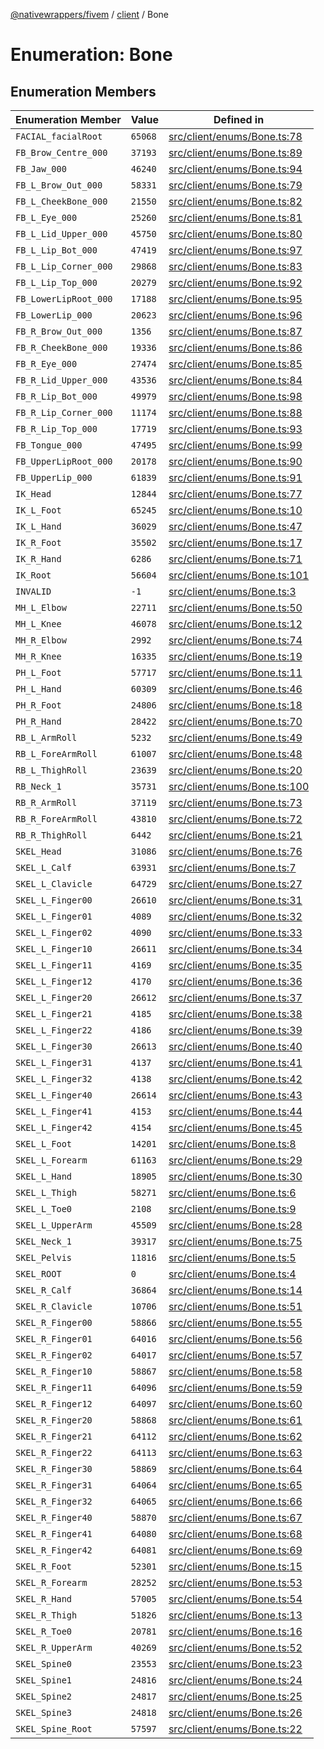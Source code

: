 [@nativewrappers/fivem](../../README.md) / [client](../README.md) / Bone

# Enumeration: Bone

## Enumeration Members

| Enumeration Member | Value | Defined in |
| ------ | ------ | ------ |
| `FACIAL_facialRoot` | `65068` | [src/client/enums/Bone.ts:78](https://github.com/nativewrappers/fivem/blob/87bcb6b348baa538f549670f784fcd3ed14240d8/src/client/enums/Bone.ts#L78) |
| `FB_Brow_Centre_000` | `37193` | [src/client/enums/Bone.ts:89](https://github.com/nativewrappers/fivem/blob/87bcb6b348baa538f549670f784fcd3ed14240d8/src/client/enums/Bone.ts#L89) |
| `FB_Jaw_000` | `46240` | [src/client/enums/Bone.ts:94](https://github.com/nativewrappers/fivem/blob/87bcb6b348baa538f549670f784fcd3ed14240d8/src/client/enums/Bone.ts#L94) |
| `FB_L_Brow_Out_000` | `58331` | [src/client/enums/Bone.ts:79](https://github.com/nativewrappers/fivem/blob/87bcb6b348baa538f549670f784fcd3ed14240d8/src/client/enums/Bone.ts#L79) |
| `FB_L_CheekBone_000` | `21550` | [src/client/enums/Bone.ts:82](https://github.com/nativewrappers/fivem/blob/87bcb6b348baa538f549670f784fcd3ed14240d8/src/client/enums/Bone.ts#L82) |
| `FB_L_Eye_000` | `25260` | [src/client/enums/Bone.ts:81](https://github.com/nativewrappers/fivem/blob/87bcb6b348baa538f549670f784fcd3ed14240d8/src/client/enums/Bone.ts#L81) |
| `FB_L_Lid_Upper_000` | `45750` | [src/client/enums/Bone.ts:80](https://github.com/nativewrappers/fivem/blob/87bcb6b348baa538f549670f784fcd3ed14240d8/src/client/enums/Bone.ts#L80) |
| `FB_L_Lip_Bot_000` | `47419` | [src/client/enums/Bone.ts:97](https://github.com/nativewrappers/fivem/blob/87bcb6b348baa538f549670f784fcd3ed14240d8/src/client/enums/Bone.ts#L97) |
| `FB_L_Lip_Corner_000` | `29868` | [src/client/enums/Bone.ts:83](https://github.com/nativewrappers/fivem/blob/87bcb6b348baa538f549670f784fcd3ed14240d8/src/client/enums/Bone.ts#L83) |
| `FB_L_Lip_Top_000` | `20279` | [src/client/enums/Bone.ts:92](https://github.com/nativewrappers/fivem/blob/87bcb6b348baa538f549670f784fcd3ed14240d8/src/client/enums/Bone.ts#L92) |
| `FB_LowerLipRoot_000` | `17188` | [src/client/enums/Bone.ts:95](https://github.com/nativewrappers/fivem/blob/87bcb6b348baa538f549670f784fcd3ed14240d8/src/client/enums/Bone.ts#L95) |
| `FB_LowerLip_000` | `20623` | [src/client/enums/Bone.ts:96](https://github.com/nativewrappers/fivem/blob/87bcb6b348baa538f549670f784fcd3ed14240d8/src/client/enums/Bone.ts#L96) |
| `FB_R_Brow_Out_000` | `1356` | [src/client/enums/Bone.ts:87](https://github.com/nativewrappers/fivem/blob/87bcb6b348baa538f549670f784fcd3ed14240d8/src/client/enums/Bone.ts#L87) |
| `FB_R_CheekBone_000` | `19336` | [src/client/enums/Bone.ts:86](https://github.com/nativewrappers/fivem/blob/87bcb6b348baa538f549670f784fcd3ed14240d8/src/client/enums/Bone.ts#L86) |
| `FB_R_Eye_000` | `27474` | [src/client/enums/Bone.ts:85](https://github.com/nativewrappers/fivem/blob/87bcb6b348baa538f549670f784fcd3ed14240d8/src/client/enums/Bone.ts#L85) |
| `FB_R_Lid_Upper_000` | `43536` | [src/client/enums/Bone.ts:84](https://github.com/nativewrappers/fivem/blob/87bcb6b348baa538f549670f784fcd3ed14240d8/src/client/enums/Bone.ts#L84) |
| `FB_R_Lip_Bot_000` | `49979` | [src/client/enums/Bone.ts:98](https://github.com/nativewrappers/fivem/blob/87bcb6b348baa538f549670f784fcd3ed14240d8/src/client/enums/Bone.ts#L98) |
| `FB_R_Lip_Corner_000` | `11174` | [src/client/enums/Bone.ts:88](https://github.com/nativewrappers/fivem/blob/87bcb6b348baa538f549670f784fcd3ed14240d8/src/client/enums/Bone.ts#L88) |
| `FB_R_Lip_Top_000` | `17719` | [src/client/enums/Bone.ts:93](https://github.com/nativewrappers/fivem/blob/87bcb6b348baa538f549670f784fcd3ed14240d8/src/client/enums/Bone.ts#L93) |
| `FB_Tongue_000` | `47495` | [src/client/enums/Bone.ts:99](https://github.com/nativewrappers/fivem/blob/87bcb6b348baa538f549670f784fcd3ed14240d8/src/client/enums/Bone.ts#L99) |
| `FB_UpperLipRoot_000` | `20178` | [src/client/enums/Bone.ts:90](https://github.com/nativewrappers/fivem/blob/87bcb6b348baa538f549670f784fcd3ed14240d8/src/client/enums/Bone.ts#L90) |
| `FB_UpperLip_000` | `61839` | [src/client/enums/Bone.ts:91](https://github.com/nativewrappers/fivem/blob/87bcb6b348baa538f549670f784fcd3ed14240d8/src/client/enums/Bone.ts#L91) |
| `IK_Head` | `12844` | [src/client/enums/Bone.ts:77](https://github.com/nativewrappers/fivem/blob/87bcb6b348baa538f549670f784fcd3ed14240d8/src/client/enums/Bone.ts#L77) |
| `IK_L_Foot` | `65245` | [src/client/enums/Bone.ts:10](https://github.com/nativewrappers/fivem/blob/87bcb6b348baa538f549670f784fcd3ed14240d8/src/client/enums/Bone.ts#L10) |
| `IK_L_Hand` | `36029` | [src/client/enums/Bone.ts:47](https://github.com/nativewrappers/fivem/blob/87bcb6b348baa538f549670f784fcd3ed14240d8/src/client/enums/Bone.ts#L47) |
| `IK_R_Foot` | `35502` | [src/client/enums/Bone.ts:17](https://github.com/nativewrappers/fivem/blob/87bcb6b348baa538f549670f784fcd3ed14240d8/src/client/enums/Bone.ts#L17) |
| `IK_R_Hand` | `6286` | [src/client/enums/Bone.ts:71](https://github.com/nativewrappers/fivem/blob/87bcb6b348baa538f549670f784fcd3ed14240d8/src/client/enums/Bone.ts#L71) |
| `IK_Root` | `56604` | [src/client/enums/Bone.ts:101](https://github.com/nativewrappers/fivem/blob/87bcb6b348baa538f549670f784fcd3ed14240d8/src/client/enums/Bone.ts#L101) |
| `INVALID` | `-1` | [src/client/enums/Bone.ts:3](https://github.com/nativewrappers/fivem/blob/87bcb6b348baa538f549670f784fcd3ed14240d8/src/client/enums/Bone.ts#L3) |
| `MH_L_Elbow` | `22711` | [src/client/enums/Bone.ts:50](https://github.com/nativewrappers/fivem/blob/87bcb6b348baa538f549670f784fcd3ed14240d8/src/client/enums/Bone.ts#L50) |
| `MH_L_Knee` | `46078` | [src/client/enums/Bone.ts:12](https://github.com/nativewrappers/fivem/blob/87bcb6b348baa538f549670f784fcd3ed14240d8/src/client/enums/Bone.ts#L12) |
| `MH_R_Elbow` | `2992` | [src/client/enums/Bone.ts:74](https://github.com/nativewrappers/fivem/blob/87bcb6b348baa538f549670f784fcd3ed14240d8/src/client/enums/Bone.ts#L74) |
| `MH_R_Knee` | `16335` | [src/client/enums/Bone.ts:19](https://github.com/nativewrappers/fivem/blob/87bcb6b348baa538f549670f784fcd3ed14240d8/src/client/enums/Bone.ts#L19) |
| `PH_L_Foot` | `57717` | [src/client/enums/Bone.ts:11](https://github.com/nativewrappers/fivem/blob/87bcb6b348baa538f549670f784fcd3ed14240d8/src/client/enums/Bone.ts#L11) |
| `PH_L_Hand` | `60309` | [src/client/enums/Bone.ts:46](https://github.com/nativewrappers/fivem/blob/87bcb6b348baa538f549670f784fcd3ed14240d8/src/client/enums/Bone.ts#L46) |
| `PH_R_Foot` | `24806` | [src/client/enums/Bone.ts:18](https://github.com/nativewrappers/fivem/blob/87bcb6b348baa538f549670f784fcd3ed14240d8/src/client/enums/Bone.ts#L18) |
| `PH_R_Hand` | `28422` | [src/client/enums/Bone.ts:70](https://github.com/nativewrappers/fivem/blob/87bcb6b348baa538f549670f784fcd3ed14240d8/src/client/enums/Bone.ts#L70) |
| `RB_L_ArmRoll` | `5232` | [src/client/enums/Bone.ts:49](https://github.com/nativewrappers/fivem/blob/87bcb6b348baa538f549670f784fcd3ed14240d8/src/client/enums/Bone.ts#L49) |
| `RB_L_ForeArmRoll` | `61007` | [src/client/enums/Bone.ts:48](https://github.com/nativewrappers/fivem/blob/87bcb6b348baa538f549670f784fcd3ed14240d8/src/client/enums/Bone.ts#L48) |
| `RB_L_ThighRoll` | `23639` | [src/client/enums/Bone.ts:20](https://github.com/nativewrappers/fivem/blob/87bcb6b348baa538f549670f784fcd3ed14240d8/src/client/enums/Bone.ts#L20) |
| `RB_Neck_1` | `35731` | [src/client/enums/Bone.ts:100](https://github.com/nativewrappers/fivem/blob/87bcb6b348baa538f549670f784fcd3ed14240d8/src/client/enums/Bone.ts#L100) |
| `RB_R_ArmRoll` | `37119` | [src/client/enums/Bone.ts:73](https://github.com/nativewrappers/fivem/blob/87bcb6b348baa538f549670f784fcd3ed14240d8/src/client/enums/Bone.ts#L73) |
| `RB_R_ForeArmRoll` | `43810` | [src/client/enums/Bone.ts:72](https://github.com/nativewrappers/fivem/blob/87bcb6b348baa538f549670f784fcd3ed14240d8/src/client/enums/Bone.ts#L72) |
| `RB_R_ThighRoll` | `6442` | [src/client/enums/Bone.ts:21](https://github.com/nativewrappers/fivem/blob/87bcb6b348baa538f549670f784fcd3ed14240d8/src/client/enums/Bone.ts#L21) |
| `SKEL_Head` | `31086` | [src/client/enums/Bone.ts:76](https://github.com/nativewrappers/fivem/blob/87bcb6b348baa538f549670f784fcd3ed14240d8/src/client/enums/Bone.ts#L76) |
| `SKEL_L_Calf` | `63931` | [src/client/enums/Bone.ts:7](https://github.com/nativewrappers/fivem/blob/87bcb6b348baa538f549670f784fcd3ed14240d8/src/client/enums/Bone.ts#L7) |
| `SKEL_L_Clavicle` | `64729` | [src/client/enums/Bone.ts:27](https://github.com/nativewrappers/fivem/blob/87bcb6b348baa538f549670f784fcd3ed14240d8/src/client/enums/Bone.ts#L27) |
| `SKEL_L_Finger00` | `26610` | [src/client/enums/Bone.ts:31](https://github.com/nativewrappers/fivem/blob/87bcb6b348baa538f549670f784fcd3ed14240d8/src/client/enums/Bone.ts#L31) |
| `SKEL_L_Finger01` | `4089` | [src/client/enums/Bone.ts:32](https://github.com/nativewrappers/fivem/blob/87bcb6b348baa538f549670f784fcd3ed14240d8/src/client/enums/Bone.ts#L32) |
| `SKEL_L_Finger02` | `4090` | [src/client/enums/Bone.ts:33](https://github.com/nativewrappers/fivem/blob/87bcb6b348baa538f549670f784fcd3ed14240d8/src/client/enums/Bone.ts#L33) |
| `SKEL_L_Finger10` | `26611` | [src/client/enums/Bone.ts:34](https://github.com/nativewrappers/fivem/blob/87bcb6b348baa538f549670f784fcd3ed14240d8/src/client/enums/Bone.ts#L34) |
| `SKEL_L_Finger11` | `4169` | [src/client/enums/Bone.ts:35](https://github.com/nativewrappers/fivem/blob/87bcb6b348baa538f549670f784fcd3ed14240d8/src/client/enums/Bone.ts#L35) |
| `SKEL_L_Finger12` | `4170` | [src/client/enums/Bone.ts:36](https://github.com/nativewrappers/fivem/blob/87bcb6b348baa538f549670f784fcd3ed14240d8/src/client/enums/Bone.ts#L36) |
| `SKEL_L_Finger20` | `26612` | [src/client/enums/Bone.ts:37](https://github.com/nativewrappers/fivem/blob/87bcb6b348baa538f549670f784fcd3ed14240d8/src/client/enums/Bone.ts#L37) |
| `SKEL_L_Finger21` | `4185` | [src/client/enums/Bone.ts:38](https://github.com/nativewrappers/fivem/blob/87bcb6b348baa538f549670f784fcd3ed14240d8/src/client/enums/Bone.ts#L38) |
| `SKEL_L_Finger22` | `4186` | [src/client/enums/Bone.ts:39](https://github.com/nativewrappers/fivem/blob/87bcb6b348baa538f549670f784fcd3ed14240d8/src/client/enums/Bone.ts#L39) |
| `SKEL_L_Finger30` | `26613` | [src/client/enums/Bone.ts:40](https://github.com/nativewrappers/fivem/blob/87bcb6b348baa538f549670f784fcd3ed14240d8/src/client/enums/Bone.ts#L40) |
| `SKEL_L_Finger31` | `4137` | [src/client/enums/Bone.ts:41](https://github.com/nativewrappers/fivem/blob/87bcb6b348baa538f549670f784fcd3ed14240d8/src/client/enums/Bone.ts#L41) |
| `SKEL_L_Finger32` | `4138` | [src/client/enums/Bone.ts:42](https://github.com/nativewrappers/fivem/blob/87bcb6b348baa538f549670f784fcd3ed14240d8/src/client/enums/Bone.ts#L42) |
| `SKEL_L_Finger40` | `26614` | [src/client/enums/Bone.ts:43](https://github.com/nativewrappers/fivem/blob/87bcb6b348baa538f549670f784fcd3ed14240d8/src/client/enums/Bone.ts#L43) |
| `SKEL_L_Finger41` | `4153` | [src/client/enums/Bone.ts:44](https://github.com/nativewrappers/fivem/blob/87bcb6b348baa538f549670f784fcd3ed14240d8/src/client/enums/Bone.ts#L44) |
| `SKEL_L_Finger42` | `4154` | [src/client/enums/Bone.ts:45](https://github.com/nativewrappers/fivem/blob/87bcb6b348baa538f549670f784fcd3ed14240d8/src/client/enums/Bone.ts#L45) |
| `SKEL_L_Foot` | `14201` | [src/client/enums/Bone.ts:8](https://github.com/nativewrappers/fivem/blob/87bcb6b348baa538f549670f784fcd3ed14240d8/src/client/enums/Bone.ts#L8) |
| `SKEL_L_Forearm` | `61163` | [src/client/enums/Bone.ts:29](https://github.com/nativewrappers/fivem/blob/87bcb6b348baa538f549670f784fcd3ed14240d8/src/client/enums/Bone.ts#L29) |
| `SKEL_L_Hand` | `18905` | [src/client/enums/Bone.ts:30](https://github.com/nativewrappers/fivem/blob/87bcb6b348baa538f549670f784fcd3ed14240d8/src/client/enums/Bone.ts#L30) |
| `SKEL_L_Thigh` | `58271` | [src/client/enums/Bone.ts:6](https://github.com/nativewrappers/fivem/blob/87bcb6b348baa538f549670f784fcd3ed14240d8/src/client/enums/Bone.ts#L6) |
| `SKEL_L_Toe0` | `2108` | [src/client/enums/Bone.ts:9](https://github.com/nativewrappers/fivem/blob/87bcb6b348baa538f549670f784fcd3ed14240d8/src/client/enums/Bone.ts#L9) |
| `SKEL_L_UpperArm` | `45509` | [src/client/enums/Bone.ts:28](https://github.com/nativewrappers/fivem/blob/87bcb6b348baa538f549670f784fcd3ed14240d8/src/client/enums/Bone.ts#L28) |
| `SKEL_Neck_1` | `39317` | [src/client/enums/Bone.ts:75](https://github.com/nativewrappers/fivem/blob/87bcb6b348baa538f549670f784fcd3ed14240d8/src/client/enums/Bone.ts#L75) |
| `SKEL_Pelvis` | `11816` | [src/client/enums/Bone.ts:5](https://github.com/nativewrappers/fivem/blob/87bcb6b348baa538f549670f784fcd3ed14240d8/src/client/enums/Bone.ts#L5) |
| `SKEL_ROOT` | `0` | [src/client/enums/Bone.ts:4](https://github.com/nativewrappers/fivem/blob/87bcb6b348baa538f549670f784fcd3ed14240d8/src/client/enums/Bone.ts#L4) |
| `SKEL_R_Calf` | `36864` | [src/client/enums/Bone.ts:14](https://github.com/nativewrappers/fivem/blob/87bcb6b348baa538f549670f784fcd3ed14240d8/src/client/enums/Bone.ts#L14) |
| `SKEL_R_Clavicle` | `10706` | [src/client/enums/Bone.ts:51](https://github.com/nativewrappers/fivem/blob/87bcb6b348baa538f549670f784fcd3ed14240d8/src/client/enums/Bone.ts#L51) |
| `SKEL_R_Finger00` | `58866` | [src/client/enums/Bone.ts:55](https://github.com/nativewrappers/fivem/blob/87bcb6b348baa538f549670f784fcd3ed14240d8/src/client/enums/Bone.ts#L55) |
| `SKEL_R_Finger01` | `64016` | [src/client/enums/Bone.ts:56](https://github.com/nativewrappers/fivem/blob/87bcb6b348baa538f549670f784fcd3ed14240d8/src/client/enums/Bone.ts#L56) |
| `SKEL_R_Finger02` | `64017` | [src/client/enums/Bone.ts:57](https://github.com/nativewrappers/fivem/blob/87bcb6b348baa538f549670f784fcd3ed14240d8/src/client/enums/Bone.ts#L57) |
| `SKEL_R_Finger10` | `58867` | [src/client/enums/Bone.ts:58](https://github.com/nativewrappers/fivem/blob/87bcb6b348baa538f549670f784fcd3ed14240d8/src/client/enums/Bone.ts#L58) |
| `SKEL_R_Finger11` | `64096` | [src/client/enums/Bone.ts:59](https://github.com/nativewrappers/fivem/blob/87bcb6b348baa538f549670f784fcd3ed14240d8/src/client/enums/Bone.ts#L59) |
| `SKEL_R_Finger12` | `64097` | [src/client/enums/Bone.ts:60](https://github.com/nativewrappers/fivem/blob/87bcb6b348baa538f549670f784fcd3ed14240d8/src/client/enums/Bone.ts#L60) |
| `SKEL_R_Finger20` | `58868` | [src/client/enums/Bone.ts:61](https://github.com/nativewrappers/fivem/blob/87bcb6b348baa538f549670f784fcd3ed14240d8/src/client/enums/Bone.ts#L61) |
| `SKEL_R_Finger21` | `64112` | [src/client/enums/Bone.ts:62](https://github.com/nativewrappers/fivem/blob/87bcb6b348baa538f549670f784fcd3ed14240d8/src/client/enums/Bone.ts#L62) |
| `SKEL_R_Finger22` | `64113` | [src/client/enums/Bone.ts:63](https://github.com/nativewrappers/fivem/blob/87bcb6b348baa538f549670f784fcd3ed14240d8/src/client/enums/Bone.ts#L63) |
| `SKEL_R_Finger30` | `58869` | [src/client/enums/Bone.ts:64](https://github.com/nativewrappers/fivem/blob/87bcb6b348baa538f549670f784fcd3ed14240d8/src/client/enums/Bone.ts#L64) |
| `SKEL_R_Finger31` | `64064` | [src/client/enums/Bone.ts:65](https://github.com/nativewrappers/fivem/blob/87bcb6b348baa538f549670f784fcd3ed14240d8/src/client/enums/Bone.ts#L65) |
| `SKEL_R_Finger32` | `64065` | [src/client/enums/Bone.ts:66](https://github.com/nativewrappers/fivem/blob/87bcb6b348baa538f549670f784fcd3ed14240d8/src/client/enums/Bone.ts#L66) |
| `SKEL_R_Finger40` | `58870` | [src/client/enums/Bone.ts:67](https://github.com/nativewrappers/fivem/blob/87bcb6b348baa538f549670f784fcd3ed14240d8/src/client/enums/Bone.ts#L67) |
| `SKEL_R_Finger41` | `64080` | [src/client/enums/Bone.ts:68](https://github.com/nativewrappers/fivem/blob/87bcb6b348baa538f549670f784fcd3ed14240d8/src/client/enums/Bone.ts#L68) |
| `SKEL_R_Finger42` | `64081` | [src/client/enums/Bone.ts:69](https://github.com/nativewrappers/fivem/blob/87bcb6b348baa538f549670f784fcd3ed14240d8/src/client/enums/Bone.ts#L69) |
| `SKEL_R_Foot` | `52301` | [src/client/enums/Bone.ts:15](https://github.com/nativewrappers/fivem/blob/87bcb6b348baa538f549670f784fcd3ed14240d8/src/client/enums/Bone.ts#L15) |
| `SKEL_R_Forearm` | `28252` | [src/client/enums/Bone.ts:53](https://github.com/nativewrappers/fivem/blob/87bcb6b348baa538f549670f784fcd3ed14240d8/src/client/enums/Bone.ts#L53) |
| `SKEL_R_Hand` | `57005` | [src/client/enums/Bone.ts:54](https://github.com/nativewrappers/fivem/blob/87bcb6b348baa538f549670f784fcd3ed14240d8/src/client/enums/Bone.ts#L54) |
| `SKEL_R_Thigh` | `51826` | [src/client/enums/Bone.ts:13](https://github.com/nativewrappers/fivem/blob/87bcb6b348baa538f549670f784fcd3ed14240d8/src/client/enums/Bone.ts#L13) |
| `SKEL_R_Toe0` | `20781` | [src/client/enums/Bone.ts:16](https://github.com/nativewrappers/fivem/blob/87bcb6b348baa538f549670f784fcd3ed14240d8/src/client/enums/Bone.ts#L16) |
| `SKEL_R_UpperArm` | `40269` | [src/client/enums/Bone.ts:52](https://github.com/nativewrappers/fivem/blob/87bcb6b348baa538f549670f784fcd3ed14240d8/src/client/enums/Bone.ts#L52) |
| `SKEL_Spine0` | `23553` | [src/client/enums/Bone.ts:23](https://github.com/nativewrappers/fivem/blob/87bcb6b348baa538f549670f784fcd3ed14240d8/src/client/enums/Bone.ts#L23) |
| `SKEL_Spine1` | `24816` | [src/client/enums/Bone.ts:24](https://github.com/nativewrappers/fivem/blob/87bcb6b348baa538f549670f784fcd3ed14240d8/src/client/enums/Bone.ts#L24) |
| `SKEL_Spine2` | `24817` | [src/client/enums/Bone.ts:25](https://github.com/nativewrappers/fivem/blob/87bcb6b348baa538f549670f784fcd3ed14240d8/src/client/enums/Bone.ts#L25) |
| `SKEL_Spine3` | `24818` | [src/client/enums/Bone.ts:26](https://github.com/nativewrappers/fivem/blob/87bcb6b348baa538f549670f784fcd3ed14240d8/src/client/enums/Bone.ts#L26) |
| `SKEL_Spine_Root` | `57597` | [src/client/enums/Bone.ts:22](https://github.com/nativewrappers/fivem/blob/87bcb6b348baa538f549670f784fcd3ed14240d8/src/client/enums/Bone.ts#L22) |
